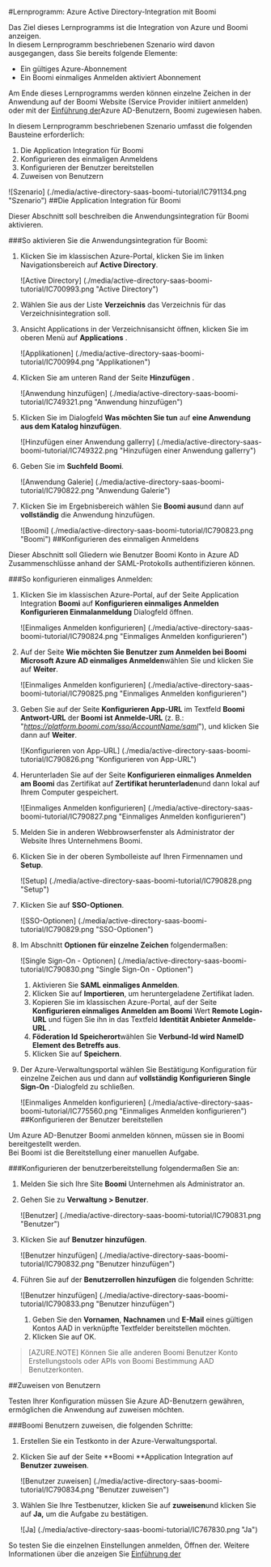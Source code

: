 <properties 
    pageTitle="Lernprogramm: Azure Active Directory Integration Boomi | Microsoft Azure" 
    description="Erfahren Sie, wie mit Boomi Azure Active Directory-auf automatisierte Bereitstellung und mehr!" 
    services="active-directory" 
    authors="jeevansd"  
    documentationCenter="na" 
    manager="femila"/>
<tags 
    ms.service="active-directory" 
    ms.devlang="na" 
    ms.topic="article" 
    ms.tgt_pltfrm="na" 
    ms.workload="identity" 
    ms.date="09/29/2016" 
    ms.author="jeedes" />

#<a name="tutorial-azure-active-directory-integration-with-boomi"></a>Lernprogramm: Azure Active Directory-Integration mit Boomi

Das Ziel dieses Lernprogramms ist die Integration von Azure und Boomi anzeigen.  
In diesem Lernprogramm beschriebenen Szenario wird davon ausgegangen, dass Sie bereits folgende Elemente:

-   Ein gültiges Azure-Abonnement
-   Ein Boomi einmaliges Anmelden aktiviert Abonnement

Am Ende dieses Lernprogramms werden können einzelne Zeichen in der Anwendung auf der Boomi Website (Service Provider initiiert anmelden) oder mit der [Einführung der](active-directory-saas-access-panel-introduction.md)Azure AD-Benutzern, Boomi zugewiesen haben.

In diesem Lernprogramm beschriebenen Szenario umfasst die folgenden Bausteine erforderlich:

1.  Die Application Integration für Boomi
2.  Konfigurieren des einmaligen Anmeldens
3.  Konfigurieren der Benutzer bereitstellen
4.  Zuweisen von Benutzern

![Szenario] (./media/active-directory-saas-boomi-tutorial/IC791134.png "Szenario")
##<a name="enabling-the-application-integration-for-boomi"></a>Die Application Integration für Boomi

Dieser Abschnitt soll beschreiben die Anwendungsintegration für Boomi aktivieren.

###<a name="to-enable-the-application-integration-for-boomi-perform-the-following-steps"></a>So aktivieren Sie die Anwendungsintegration für Boomi:

1.  Klicken Sie im klassischen Azure-Portal, klicken Sie im linken Navigationsbereich auf **Active Directory**.

    ![Active Directory] (./media/active-directory-saas-boomi-tutorial/IC700993.png "Active Directory")

2.  Wählen Sie aus der Liste **Verzeichnis** das Verzeichnis für das Verzeichnisintegration soll.

3.  Ansicht Applications in der Verzeichnisansicht öffnen, klicken Sie im oberen Menü auf **Applications** .

    ![Applikationen] (./media/active-directory-saas-boomi-tutorial/IC700994.png "Applikationen")

4.  Klicken Sie am unteren Rand der Seite **Hinzufügen** .

    ![Anwendung hinzufügen] (./media/active-directory-saas-boomi-tutorial/IC749321.png "Anwendung hinzufügen")

5.  Klicken Sie im Dialogfeld **Was möchten Sie tun** auf **eine Anwendung aus dem Katalog hinzufügen**.

    ![Hinzufügen einer Anwendung gallerry] (./media/active-directory-saas-boomi-tutorial/IC749322.png "Hinzufügen einer Anwendung gallerry")

6.  Geben Sie im **Suchfeld** **Boomi**.

    ![Anwendung Galerie] (./media/active-directory-saas-boomi-tutorial/IC790822.png "Anwendung Galerie")

7.  Klicken Sie im Ergebnisbereich wählen Sie **Boomi aus**und dann auf **vollständig** die Anwendung hinzufügen.

    ![Boomi] (./media/active-directory-saas-boomi-tutorial/IC790823.png "Boomi")
##<a name="configuring-single-sign-on"></a>Konfigurieren des einmaligen Anmeldens

Dieser Abschnitt soll Gliedern wie Benutzer Boomi Konto in Azure AD Zusammenschlüsse anhand der SAML-Protokolls authentifizieren können.

###<a name="to-configure-single-sign-on-perform-the-following-steps"></a>So konfigurieren einmaliges Anmelden:

1.  Klicken Sie im klassischen Azure-Portal, auf der Seite Application Integration **Boomi** auf **Konfigurieren einmaliges Anmelden** **Konfigurieren Einmalanmeldung** Dialogfeld öffnen.

    ![Einmaliges Anmelden konfigurieren] (./media/active-directory-saas-boomi-tutorial/IC790824.png "Einmaliges Anmelden konfigurieren")

2.  Auf der Seite **Wie möchten Sie Benutzer zum Anmelden bei Boomi** **Microsoft Azure AD einmaliges Anmelden**wählen Sie und klicken Sie auf **Weiter**.

    ![Einmaliges Anmelden konfigurieren] (./media/active-directory-saas-boomi-tutorial/IC790825.png "Einmaliges Anmelden konfigurieren")

3.  Geben Sie auf der Seite **Konfigurieren App-URL** im Textfeld **Boomi Antwort-URL** der **Boomi ist Anmelde-URL** (z. B.: "*https://platform.boomi.com/sso/AccountName/saml*"), und klicken Sie dann auf **Weiter**.

    ![Konfigurieren von App-URL] (./media/active-directory-saas-boomi-tutorial/IC790826.png "Konfigurieren von App-URL")

4.  Herunterladen Sie auf der Seite **Konfigurieren einmaliges Anmelden am Boomi** das Zertifikat auf **Zertifikat herunterladen**und dann lokal auf Ihrem Computer gespeichert.

    ![Einmaliges Anmelden konfigurieren] (./media/active-directory-saas-boomi-tutorial/IC790827.png "Einmaliges Anmelden konfigurieren")

5.  Melden Sie in anderen Webbrowserfenster als Administrator der Website Ihres Unternehmens Boomi.

6.  Klicken Sie in der oberen Symbolleiste auf Ihren Firmennamen und **Setup**.

    ![Setup] (./media/active-directory-saas-boomi-tutorial/IC790828.png "Setup")

7.  Klicken Sie auf **SSO-Optionen**.

    ![SSO-Optionen] (./media/active-directory-saas-boomi-tutorial/IC790829.png "SSO-Optionen")

8.  Im Abschnitt **Optionen für einzelne Zeichen** folgendermaßen:

    ![Single Sign-On - Optionen] (./media/active-directory-saas-boomi-tutorial/IC790830.png "Single Sign-On - Optionen")

    1.  Aktivieren Sie **SAML einmaliges Anmelden**.
    2.  Klicken Sie auf **Importieren**, um heruntergeladene Zertifikat laden.
    3.  Kopieren Sie im klassischen Azure-Portal, auf der Seite **Konfigurieren einmaliges Anmelden am Boomi** Wert **Remote Login-URL** und fügen Sie ihn in das Textfeld **Identität Anbieter Anmelde-URL** .
    4.  **Föderation Id Speicherort**wählen Sie **Verbund-Id wird NameID Element des Betreffs aus**.
    5.  Klicken Sie auf **Speichern**.

9.  Der Azure-Verwaltungsportal wählen Sie Bestätigung Konfiguration für einzelne Zeichen aus und dann auf **vollständig** **Konfigurieren Single Sign-On** -Dialogfeld zu schließen.

    ![Einmaliges Anmelden konfigurieren] (./media/active-directory-saas-boomi-tutorial/IC775560.png "Einmaliges Anmelden konfigurieren")
##<a name="configuring-user-provisioning"></a>Konfigurieren der Benutzer bereitstellen

Um Azure AD-Benutzer Boomi anmelden können, müssen sie in Boomi bereitgestellt werden.  
Bei Boomi ist die Bereitstellung einer manuellen Aufgabe.

###<a name="to-configure-user-provisioning-perform-the-following-steps"></a>Konfigurieren der benutzerbereitstellung folgendermaßen Sie an:

1.  Melden Sie sich Ihre Site **Boomi** Unternehmen als Administrator an.

2.  Gehen Sie zu **Verwaltung \> Benutzer**.

    ![Benutzer] (./media/active-directory-saas-boomi-tutorial/IC790831.png "Benutzer")

3.  Klicken Sie auf **Benutzer hinzufügen**.

    ![Benutzer hinzufügen] (./media/active-directory-saas-boomi-tutorial/IC790832.png "Benutzer hinzufügen")

4.  Führen Sie auf der **Benutzerrollen hinzufügen** die folgenden Schritte:

    ![Benutzer hinzufügen] (./media/active-directory-saas-boomi-tutorial/IC790833.png "Benutzer hinzufügen")

    1.  Geben Sie den **Vornamen**, **Nachnamen** und **E-Mail** eines gültigen Kontos AAD in verknüpfte Textfelder bereitstellen möchten.
    2.  Klicken Sie auf OK.

>[AZURE.NOTE] Können Sie alle anderen Boomi Benutzer Konto Erstellungstools oder APIs von Boomi Bestimmung AAD Benutzerkonten.

##<a name="assigning-users"></a>Zuweisen von Benutzern

Testen Ihrer Konfiguration müssen Sie Azure AD-Benutzern gewähren, ermöglichen die Anwendung auf zuweisen möchten.

###<a name="to-assign-users-to-boomi-perform-the-following-steps"></a>Boomi Benutzern zuweisen, die folgenden Schritte:

1.  Erstellen Sie ein Testkonto in der Azure-Verwaltungsportal.

2.  Klicken Sie auf der Seite **Boomi **Application Integration auf **Benutzer zuweisen**.

    ![Benutzer zuweisen] (./media/active-directory-saas-boomi-tutorial/IC790834.png "Benutzer zuweisen")

3.  Wählen Sie Ihre Testbenutzer, klicken Sie auf **zuweisen**und klicken Sie auf **Ja,** um die Aufgabe zu bestätigen.

    ![Ja] (./media/active-directory-saas-boomi-tutorial/IC767830.png "Ja")

So testen Sie die einzelnen Einstellungen anmelden, Öffnen der. Weitere Informationen über die anzeigen Sie [Einführung der](active-directory-saas-access-panel-introduction.md)
